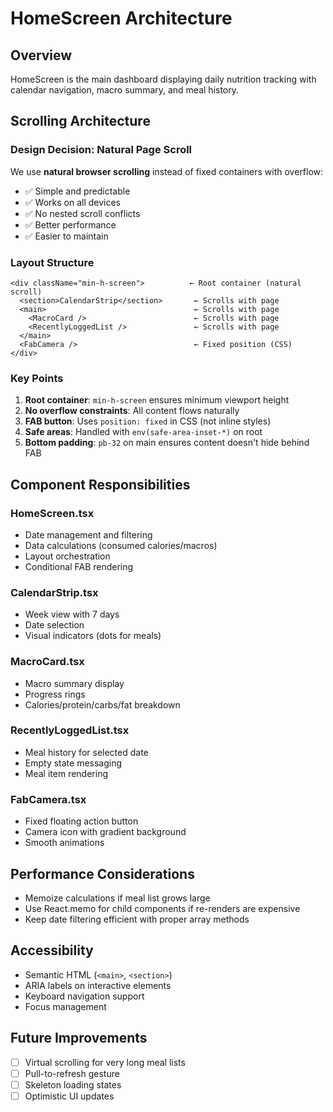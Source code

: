 # HomeScreen Architecture

## Overview
HomeScreen is the main dashboard displaying daily nutrition tracking with calendar navigation, macro summary, and meal history.

## Scrolling Architecture

### Design Decision: Natural Page Scroll
We use **natural browser scrolling** instead of fixed containers with overflow:
- ✅ Simple and predictable
- ✅ Works on all devices
- ✅ No nested scroll conflicts
- ✅ Better performance
- ✅ Easier to maintain

### Layout Structure
```
<div className="min-h-screen">          ← Root container (natural scroll)
  <section>CalendarStrip</section>       ← Scrolls with page
  <main>                                 ← Scrolls with page
    <MacroCard />                        ← Scrolls with page
    <RecentlyLoggedList />               ← Scrolls with page
  </main>
  <FabCamera />                          ← Fixed position (CSS)
</div>
```

### Key Points
1. **Root container**: `min-h-screen` ensures minimum viewport height
2. **No overflow constraints**: All content flows naturally
3. **FAB button**: Uses `position: fixed` in CSS (not inline styles)
4. **Safe areas**: Handled with `env(safe-area-inset-*)` on root
5. **Bottom padding**: `pb-32` on main ensures content doesn't hide behind FAB

## Component Responsibilities

### HomeScreen.tsx
- Date management and filtering
- Data calculations (consumed calories/macros)
- Layout orchestration
- Conditional FAB rendering

### CalendarStrip.tsx
- Week view with 7 days
- Date selection
- Visual indicators (dots for meals)

### MacroCard.tsx
- Macro summary display
- Progress rings
- Calories/protein/carbs/fat breakdown

### RecentlyLoggedList.tsx
- Meal history for selected date
- Empty state messaging
- Meal item rendering

### FabCamera.tsx
- Fixed floating action button
- Camera icon with gradient background
- Smooth animations

## Performance Considerations
- Memoize calculations if meal list grows large
- Use React.memo for child components if re-renders are expensive
- Keep date filtering efficient with proper array methods

## Accessibility
- Semantic HTML (`<main>`, `<section>`)
- ARIA labels on interactive elements
- Keyboard navigation support
- Focus management

## Future Improvements
- [ ] Virtual scrolling for very long meal lists
- [ ] Pull-to-refresh gesture
- [ ] Skeleton loading states
- [ ] Optimistic UI updates
